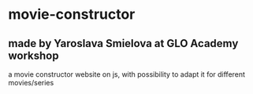 # movie-constructor
## made by Yaroslava Smielova at GLO Academy workshop
a movie constructor website on js, with possibility to adapt it for different movies/series
